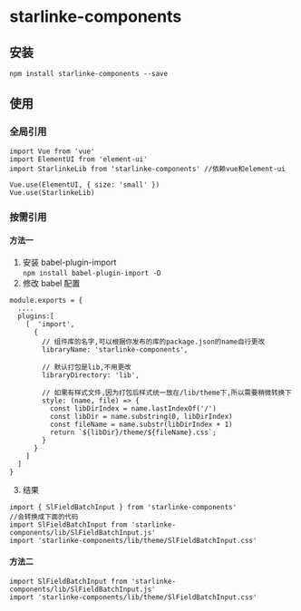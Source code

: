 # starlinke-components

## 安装

```
npm install starlinke-components --save
```

## 使用

### 全局引用

```
import Vue from 'vue'
import ElementUI from 'element-ui'
import StarlinkeLib from 'starlinke-components' //依赖vue和element-ui

Vue.use(ElementUI, { size: 'small' })
Vue.use(StarlinkeLib)

```

### 按需引用

#### 方法一

1. 安装 babel-plugin-import  
   `npm install babel-plugin-import -D`
2. 修改 babel 配置

```
module.exports = {
  ....
  plugins:[
    [  'import',
      {
        // 组件库的名字,可以根据你发布的库的package.json的name自行更改
        libraryName: 'starlinke-components',

        // 默认打包是lib,不用更改
        libraryDirectory: 'lib',

        // 如果有样式文件,因为打包后样式统一放在/lib/theme下,所以需要稍微转换下
        style: (name, file) => {
          const libDirIndex = name.lastIndexOf('/')
          const libDir = name.substring(0, libDirIndex)
          const fileName = name.substr(libDirIndex + 1)
          return `${libDir}/theme/${fileName}.css`;
        }
      }
    ]
  ]
}
```

3. 结果

```
import { SlFieldBatchInput } from 'starlinke-components'
//会转换成下面的代码
import SlFieldBatchInput from 'starlinke-components/lib/SlFieldBatchInput.js'
import 'starlinke-components/lib/theme/SlFieldBatchInput.css'
```

#### 方法二

```
import SlFieldBatchInput from 'starlinke-components/lib/SlFieldBatchInput.js'
import 'starlinke-components/lib/theme/SlFieldBatchInput.css'
```
